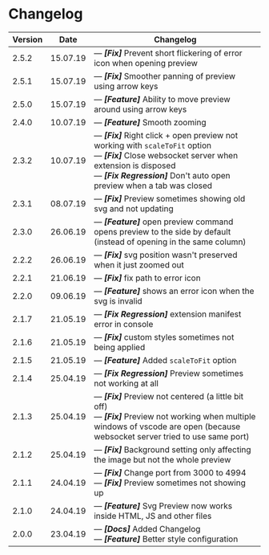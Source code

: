 # Changelog

| Version | Date     | Changelog                                                                                                                                                                                                                                        |
| ------- | -------- | ------------------------------------------------------------------------------------------------------------------------------------------------------------------------------------------------------------------------------------------------ |
| 2.5.2   | 15.07.19 | &mdash; **_[Fix]_** Prevent short flickering of error icon when opening preview                                                                                                                                                                  |
| 2.5.1   | 15.07.19 | &mdash; **_[Fix]_** Smoother panning of preview using arrow keys                                                                                                                                                                                 |
| 2.5.0   | 15.07.19 | &mdash; **_[Feature]_** Ability to move preview around using arrow keys                                                                                                                                                                          |
| 2.4.0   | 10.07.19 | &mdash; **_[Feature]_** Smooth zooming                                                                                                                                                                                                           |
| 2.3.2   | 10.07.19 | &mdash; **_[Fix]_** Right click + open preview not working with `scaleToFit` option <br> &mdash; **_[Fix]_** Close websocket server when extension is disposed <br> &mdash; **_[Fix Regression]_** Don't auto open preview when a tab was closed |
| 2.3.1   | 08.07.19 | &mdash; **_[Fix]_** Preview sometimes showing old svg and not updating                                                                                                                                                                           |
| 2.3.0   | 26.06.19 | &mdash; **_[Feature]_** open preview command opens preview to the side by default (instead of opening in the same column)                                                                                                                        |
| 2.2.2   | 26.06.19 | &mdash; **_[Fix]_** svg position wasn't preserved when it just zoomed out                                                                                                                                                                        |
| 2.2.1   | 21.06.19 | &mdash; **_[Fix]_** fix path to error icon                                                                                                                                                                                                       |
| 2.2.0   | 09.06.19 | &mdash; **_[Feature]_** shows an error icon when the svg is invalid                                                                                                                                                                              |
| 2.1.7   | 21.05.19 | &mdash; **_[Fix Regression]_** extension manifest error in console                                                                                                                                                                               |
| 2.1.6   | 21.05.19 | &mdash; **_[Fix]_** custom styles sometimes not being applied                                                                                                                                                                                    |
| 2.1.5   | 21.05.19 | &mdash; **_[Feature]_** Added `scaleToFit` option                                                                                                                                                                                                |
| 2.1.4   | 25.04.19 | &mdash; **_[Fix Regression]_** Preview sometimes not working at all                                                                                                                                                                              |
| 2.1.3   | 25.04.19 | &mdash; **_[Fix]_** Preview not centered (a little bit off) <br> &mdash; **_[Fix]_** Preview not working when multiple windows of vscode are open (because websocket server tried to use same port)                                              |
| 2.1.2   | 25.04.19 | &mdash; **_[Fix]_** Background setting only affecting the image but not the whole preview                                                                                                                                                        |
| 2.1.1   | 24.04.19 | &mdash; **_[Fix]_** Change port from 3000 to 4994 <br> &mdash; **_[Fix]_** Preview sometimes not showing up                                                                                                                                      |
| 2.1.0   | 24.04.19 | &mdash; **_[Feature]_** Svg Preview now works inside HTML, JS and other files                                                                                                                                                                    |
| 2.0.0   | 23.04.19 | &mdash; **_[Docs]_** Added Changelog <br> &mdash; **_[Feature]_** Better style configuration                                                                                                                                                     |
